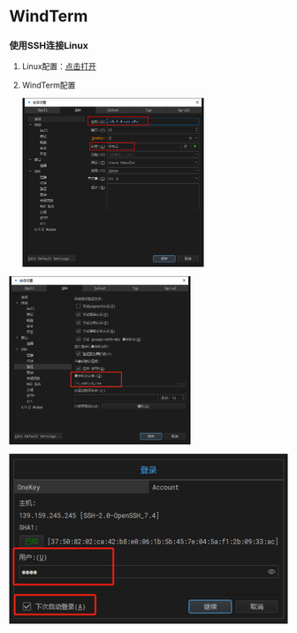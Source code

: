 # WindTerm

### 使用SSH连接Linux

1. Linux配置：[点击打开](./SSH连接Linux.md)

2. WindTerm配置

   <img src="https://raw.githubusercontent.com/GIT-GAZZ/typora-cloud-image/master/image/image-20240228185223176-aebf222a553f1e1f7f4fddf34930457a.png" alt="image-20240228185223176" style="zoom: 50%;" />

<img src="https://raw.githubusercontent.com/GIT-GAZZ/typora-cloud-image/master/image/image-20240228185303642-e6b788802bd2a911e8c3f59f7cb84f11.png" alt="image-20240228185303642" style="zoom:50%;" />

![image-20240228185400455](https://raw.githubusercontent.com/GIT-GAZZ/typora-cloud-image/master/image/image-20240228185400455-59a006ba3010fcdc0a8fd893456ffda6.png)